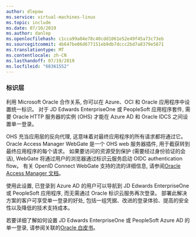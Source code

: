 ```yaml
---
author: dlepow
ms.service: virtual-machines-linux
ms.topic: include
ms.date: 07/10/2019
ms.author: danlep
ms.openlocfilehash: c1cca99a04e78c40cdd1061e52e49f45a73c73eb
ms.sourcegitcommit: 4b647be06d677151eb9db7dccc2bd7a8379e5871
ms.translationtype: MT
ms.contentlocale: zh-CN
ms.lasthandoff: 07/19/2019
ms.locfileid: "68361552"
---
```

### <a name="identity-tier"></a>标识层 

利用 Microsoft Oracle 合作关系, 你可以在 Azure、OCI 和 Oracle 应用程序中设置统一标识。 对于 JD Edwards EnterpriseOne 或 PeopleSoft 应用程序套件, 需要 Oracle HTTP 服务器的实例 (OHS) 才能在 Azure AD 和 Oracle IDCS 之间设置单一登录。

OHS 充当应用层的反向代理, 这意味着对最终应用程序的所有请求都将通过它。 Oracle Access Manager WebGate 是一个 OHS web 服务器插件, 用于截获转到最终应用程序的每个请求。 如果要访问的资源受到保护 (需要经过身份验证的会话), WebGate 将通过用户的浏览器通过标识云服务启动 OIDC authentication flow。 有关 OpenID Connect WebGate 支持的流的详细信息, 请参阅[Oracle Access Manager 文档](https://docs.oracle.com/en/middleware/idm/access-manager/12.2.1.3/aiaag/integrating-webgate-oidc-server.html)。

使用此设置, 已登录到 Azure AD 的用户可以导航到 JD Edwards EnterpriseOne 或 PeopleSoft 应用程序, 而无需通过 Oracle 标识云服务再次登录。 部署此解决方案的客户可享受单一登录的好处, 包括一组凭据、改进的登录体验、提高的安全性以及降低的技术支持成本。

若要详细了解如何设置 JD Edwards EnterpriseOne 或 PeopleSoft Azure AD 的单一登录, 请参阅关联的[Oracle 白皮书](https://cloud.oracle.com/iaas/whitepapers/deploy_peoplesoft_jdedwards_across_oci_azure.pdf)。